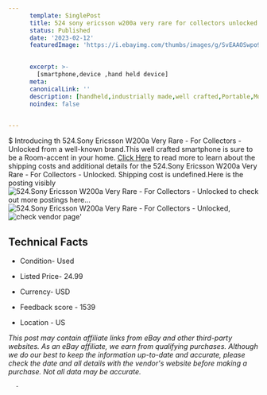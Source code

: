 ```yaml
---
      template: SinglePost
      title: 524 sony ericsson w200a very rare for collectors unlocked
      status: Published
      date: '2023-02-12'
      featuredImage: 'https://i.ebayimg.com/thumbs/images/g/SvEAAOSwpo9j56-5/s-l225.jpg'
       

      excerpt: >-
        [smartphone,device ,hand held device]
      meta:
      canonicalLink: ''
      description: [handheld,industrially made,well crafted,Portable,Mobile,Compact,Convenient,Lightweight,Maneuverable,Man-portable,Miniature,Carriable,Hand-held,Light,Holdable,Transportable,Mobile device,Pocket-sized,On-the-go,Wireless,Cordless,Compact size,Convenient size, smartphone,device ,hand held device]
      noindex: false
      

---
```

$
      Introducing th 524.Sony Ericsson W200a Very Rare - For Collectors - Unlocked from a well-known brand.This well crafted smartphone is sure to be a Room-accent in your home. [Click Here](https://www.ebay.com/itm/165934060251?hash=item26a270d2db%3Ag%3ASvEAAOSwpo9j56-5&mkevt=1&mkcid=1&mkrid=711-53200-19255-0&campid=%253CePNCampaignId%253E&customid=%253CreferenceId%253E&toolid=10049) to read more to learn about the shipping costs and additional details for the 524.Sony Ericsson W200a Very Rare - For Collectors - Unlocked. Shipping cost is undefined.Here is the posting visibly ![524.Sony Ericsson W200a Very Rare - For Collectors - Unlocked](https://i.ebayimg.com/thumbs/images/g/SvEAAOSwpo9j56-5/s-l225.jpg) to check out more postings here... ![524.Sony Ericsson W200a Very Rare - For Collectors - Unlocked](https://i.ebayimg.com/images/g/SvEAAOSwpo9j56-5/s-l1600.jpg), ![check vendor page](https://origin-galleryplus.ebayimg.com/ws/web/165934060251_2_0_1/225x225.jpg,https://origin-galleryplus.ebayimg.com/ws/web/165934060251_3_0_1/225x225.jpg,https://origin-galleryplus.ebayimg.com/ws/web/165934060251_4_0_1/225x225.jpg,https://origin-galleryplus.ebayimg.com/ws/web/165934060251_5_0_1/225x225.jpg,https://origin-galleryplus.ebayimg.com/ws/web/165934060251_6_0_1/225x225.jpg,https://origin-galleryplus.ebayimg.com/ws/web/165934060251_7_0_1/225x225.jpg)'

      

 ## Technical Facts 



     
      

 - Condition- Used 


      

 - Listed Price- 24.99 


      

 - Currency- USD 


      

 - Feedback score - 1539 


      

 - Location - US 


      
      

 *_This post may contain affiliate links from eBay and other third-party websites. As an eBay affiliate, we earn from qualifying purchases. Although we do our best to keep the information up-to-date and accurate, please check the date and all details with the vendor's website before making a purchase. Not all data may be accurate._*




      -

